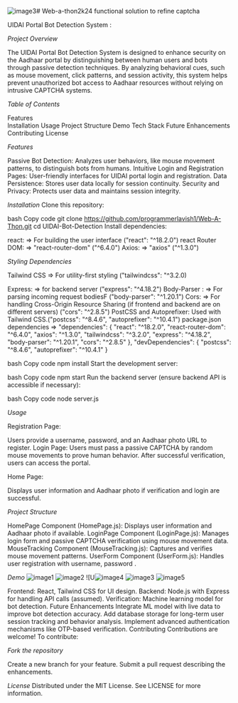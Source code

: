 ![image3](https://github.com/user-attachments/assets/0c9a2671-67de-42cf-8812-872ac9571016)# Web-a-thon2k24
 functional solution to refine captcha

 UIDAI Portal Bot Detection System : 

*Project Overview*

The UIDAI Portal Bot Detection System is designed to enhance security on the Aadhaar portal by distinguishing between human users and bots through passive detection techniques. By analyzing behavioral cues, such as mouse movement, click patterns, and session activity, this system helps prevent unauthorized bot access to Aadhaar resources without relying on intrusive CAPTCHA systems.

*Table of Contents*

Features    
Installation
Usage
Project Structure
Demo
Tech Stack
Future Enhancements
Contributing
License


*Features*

Passive Bot Detection: Analyzes user behaviors, like mouse movement patterns, to distinguish bots from humans.
Intuitive Login and Registration Pages: User-friendly interfaces for UIDAI portal login and registration.
Data Persistence: Stores user data locally for session continuity.
Security and Privacy: Protects user data and maintains session integrity.


*Installation*
Clone this repository:

bash
Copy code
git clone https://github.com/programmerlavish1/Web-A-Thon.git
cd UIDAI-Bot-Detection
Install dependencies:

react: => For building the user interface ("react": "^18.2.0")
react Router DOM: => "react-router-dom" ("^6.4.0")
Axios: => "axios" ("^1.3.0")

*Styling Dependencies*

Tailwind CSS => For utility-first styling ("tailwindcss": "^3.2.0)

Express: => for backend server ("express": "^4.18.2")
Body-Parser : => For parsing incoming request bodiesF ("body-parser": "^1.20.1")
Cors: => For handling Cross-Origin Resource Sharing (if frontend and backend are on different servers) ("cors": "^2.8.5")
PostCSS and Autoprefixer: Used with Tailwind CSS.("postcss": "^8.4.6",
"autoprefixer": "^10.4.1")
package.json dependencies => "dependencies": {
  "react": "^18.2.0",
  "react-router-dom": "^6.4.0",
  "axios": "^1.3.0",
  "tailwindcss": "^3.2.0",
  "express": "^4.18.2",
  "body-parser": "^1.20.1",
  "cors": "^2.8.5"
},
"devDependencies": {
  "postcss": "^8.4.6",
  "autoprefixer": "^10.4.1"
}



bash
Copy code
npm install
Start the development server:

bash
Copy code
npm start
Run the backend server (ensure backend API is accessible if necessary):

bash
Copy code
node server.js


*Usage*

Registration Page:

Users provide a username, password, and an Aadhaar photo URL to register.
Login Page:
Users must pass a passive CAPTCHA by random mouse movements to prove human behavior.
After successful verification, users can access the portal.

Home Page:

Displays user information and Aadhaar photo if verification and login are successful.


*Project Structure*

HomePage Component (HomePage.js): Displays user information and Aadhaar photo if available.
LoginPage Component (LoginPage.js): Manages login form and passive CAPTCHA verification using mouse movement data.
MouseTracking Component (MouseTracking.js): Captures and verifies mouse movement patterns.
UserForm Component (UserForm.js): Handles user registration with username, password . 


*Demo*
![image1](https://github.com/user-attachments/assets/f4ca2378-b2e4-4e92-8aad-607b9e4254ba)
![image2](https://github.com/user-attachments/assets/db951b3d-cb0d-4d0a-8377-7a5a86036f9e)
![U![image4](https://github.com/user-attachments/assets/3d17f97f-d33e-44fe-b26a-73ff5b21bd18)
![image3](https://github.com/user-attachments/assets/1c752557-9127-4a43-b75f-cb21820c1a31)
![image5](https://github.com/user-attachments/assets/19017dab-9f83-4511-bfdb-0abb536928ef)




Frontend: React, Tailwind CSS for UI design.
Backend: Node.js with Express for handling API calls (assumed).
Verification: Machine learning model for bot detection.
Future Enhancements
Integrate ML model with live data to improve bot detection accuracy.
Add database storage for long-term user session tracking and behavior analysis.
Implement advanced authentication mechanisms like OTP-based verification.
Contributing
Contributions are welcome! To contribute:

*Fork the repository*

Create a new branch for your feature.
Submit a pull request describing the enhancements.

*License*
Distributed under the MIT License. See LICENSE for more information.
